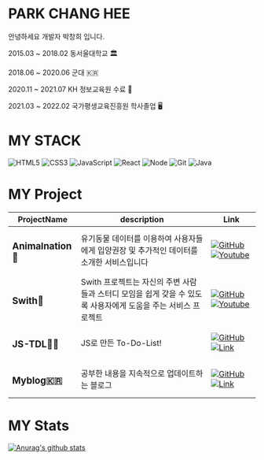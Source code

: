 # PARK CHANG HEE

안녕하세요 개발자 박창희 입니다.

2015.03 ~ 2018.02 동서울대학교 🏛

2018.06 ~ 2020.06 군대 🇰🇷

2020.11 ~ 2021.07 KH 정보교육원 수료 💯

2021.03 ~ 2022.02 국가평생교육진흥원 학사졸업 🖥

# MY STACK

![HTML5](https://img.shields.io/badge/-HTML5-F05032?style=for-the-badge&logo=html5&logoColor=ffffff)
![CSS3](https://img.shields.io/badge/-CSS3-007ACC?style=for-the-badge&logo=css3)
![JavaScript](https://img.shields.io/badge/-JavaScript-%23F7DF1C?style=for-the-badge&logo=javascript&logoColor=000000&labelColor=%23F7DF1C&color=%23FFCE5A)
![React](https://img.shields.io/badge/-React-222222?style=for-the-badge&logo=react)
![Node](https://img.shields.io/badge/-Nodejs-43853d?style=for-the-badge&logo=Node.js&logoColor=white)
![Git](https://img.shields.io/badge/-Git-F05032?style=for-the-badge&logo=git&logoColor=ffffff)
![Java](https://img.shields.io/badge/-Java-007396?style=for-the-badge&logo=Java)

# MY Project

| ProjectName             | description                                                                                                    | Link                                                                                                                                                                                                                                                                                                            |
| ----------------------- | -------------------------------------------------------------------------------------------------------------- | --------------------------------------------------------------------------------------------------------------------------------------------------------------------------------------------------------------------------------------------------------------------------------------------------------------- |
| <h3>Animalnation🐶</h3> | 유기동물 데이터를 이용하여 사용자들에게 입양권장 및 추가적인 데이터를 소개한 서비스입니다                      | [![GitHub](https://img.shields.io/badge/-Git-181717?style=for-the-badge&logo=GitHub&logoColor=ffffff)](https://github.com/AppleTrick/KH_SemiProject) [![Youtube](https://img.shields.io/badge/-YouTube-FF0000?style=for-the-badge&logo=YouTube&logoColor=ffffff)](https://www.youtube.com/watch?v=BJOBXCIP0ik)  |
| <h3>Swith📖</h3>        | Swith 프로젝트는 자신의 주변 사람들과 스터디 모임을 쉽게 갖을 수 있도록 사용자에게 도움을 주는 서비스 프로젝트 | [![GitHub](https://img.shields.io/badge/-Git-181717?style=for-the-badge&logo=GitHub&logoColor=ffffff)](https://github.com/AppleTrick/Final-Front-end) [![Youtube](https://img.shields.io/badge/-YouTube-FF0000?style=for-the-badge&logo=YouTube&logoColor=ffffff)](https://www.youtube.com/watch?v=AUmo7E-86VA) |
| <h3>JS-TDL👍🏼</h3>       | JS로 만든 To-Do-List!                                                                                          | [![GitHub](https://img.shields.io/badge/-Git-181717?style=for-the-badge&logo=GitHub&logoColor=ffffff)](https://github.com/AppleTrick/JS_ToDoList) [![Link](https://img.shields.io/badge/-Link-4285F4?style=for-the-badge&logo=GoogleChrome&logoColor=ffffff)](https://appletrick.github.io/JS_ToDoList/)        |
| <h3>Myblog🇰🇷</h3>       | 공부한 내용을 지속적으로 업데이트하는 블로그                                                                   | [![GitHub](https://img.shields.io/badge/-Git-181717?style=for-the-badge&logo=GitHub&logoColor=ffffff)](https://github.com/AppleTrick/Appletrick.github.io) [![Link](https://img.shields.io/badge/-Link-4285F4?style=for-the-badge&logo=GoogleChrome&logoColor=ffffff)](https://appletrick.github.io/)           |

# MY Stats

[![Anurag's github stats](https://github-readme-stats.vercel.app/api?username=AppleTrick)](https://github.com/anuraghazra/github-readme-stats)
